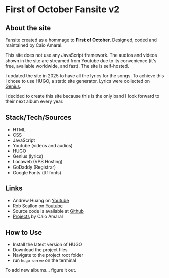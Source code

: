 # First of October Fansite v2

## About the site
Fansite created as a hommage to **First of October**. Designed, coded and maintained by Caio Amaral.

This site does not use any JavaScript framework. The audios and videos shown in the site are streamed from Youtube due to its convenience (it's free, available worldwide, and fast). The site is self-hosted.

I updated the site in 2025 to have all the lyrics for the songs. To achieve this I chose to use HUGO, a static site generator. Lyrics were collected on [Genius](https://genius.com/artists/First-of-october).

I decided to create this site because this is the only band I look forward to their next album every year. 

## Stack/Tech/Sources

- HTML
- CSS
- JavaScript
- Youtube (videos and audios)
- HUGO
- Genius (lyrics)
- Locaweb (VPS Hosting)
- GoDaddy (Registrar)
- Google Fonts (ttf fonts)

## Links

- Andrew Huang on [Youtube](https://www.youtube.com/@andrewhuang)
- Rob Scallon on [Youtube](https://www.youtube.com/@robscallon/)
- Source code is available at [Github](https://github.com/CaioMGA/foo-fansite-v2)
- [Projects](https://brchad.com) by Caio Amaral

## How to Use

- Install the latest version of HUGO
- Download the project files
- Navigate to the project root folder
- run `hugo serve` on the terminal

To add new albums... figure it out.